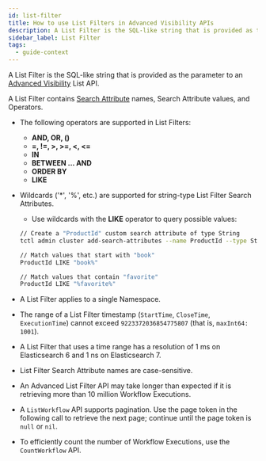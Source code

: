 ```yaml
---
id: list-filter
title: How to use List Filters in Advanced Visibility APIs
description: A List Filter is the SQL-like string that is provided as the parameter to an Advanced Visibility List API.
sidebar_label: List Filter
tags:
  - guide-context
---
```


A List Filter is the SQL-like string that is provided as the parameter to an [Advanced Visibility](/concepts/what-is-advanced-visibility) List API.

A List Filter contains [Search Attribute](/concepts/what-is-a-search-attribute) names, Search Attribute values, and Operators.

- The following operators are supported in List Filters:

  - **AND, OR, ()**
  - **=, !=, >, >=, <, <=**
  - **IN**
  - **BETWEEN ... AND**
  - **ORDER BY**
  - **LIKE**

- Wildcards ('\*', '%', etc.) are supported for string-type List Filter Search Attributes.

  - Use wildcards with the **LIKE** operator to query possible values:

  ```bash
  // Create a "ProductId" custom search attribute of type String
  tctl admin cluster add-search-attributes --name ProductId --type String

  // Match values that start with "book"
  ProductId LIKE "book%"

  // Match values that contain "favorite"
  ProductId LIKE "%favorite%"
  ```

- A List Filter applies to a single Namespace.

- The range of a List Filter timestamp (`StartTime`, `CloseTime`, `ExecutionTime`) cannot exceed `9223372036854775807` (that is, `maxInt64: 1001`).

- A List Filter that uses a time range has a resolution of 1 ms on Elasticsearch 6 and 1 ns on Elasticsearch 7.

- List Filter Search Attribute names are case-sensitive.

- An Advanced List Filter API may take longer than expected if it is retrieving more than 10 million Workflow Executions.

- A `ListWorkflow` API supports pagination.
  Use the page token in the following call to retrieve the next page; continue until the page token is `null` or `nil`.

- To efficiently count the number of Workflow Executions, use the `CountWorkflow` API.
